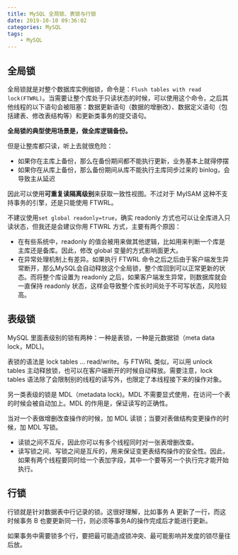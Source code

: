 ```yaml
---
title: MySQL 全局锁、表锁与行锁
date: 2019-10-10 09:36:02
categories: MySQL
tags:
    - MySQL
---
```

## 全局锁
全局锁就是对整个数据库实例枷锁，命令是：```Flush tables with read lock(FTWRL)```。当需要让整个库处于只读状态的时候，可以使用这个命令，之后其他线程的以下语句会被阻塞：数据更新语句（数据的增删改）、数据定义语句（包括建表、修改表结构等）和更新类事务的提交语句。

**全局锁的典型使用场景是，做全库逻辑备份。**

但是让整库都只读，听上去就很危险：
* 如果你在主库上备份，那么在备份期间都不能执行更新，业务基本上就得停摆
* 如果你在从库上备份，那么备份期间从库不能执行主库同步过来的 binlog，会导致主从延迟

因此可以使用**可重复读隔离级别**来获取一致性视图。不过对于 MyISAM 这种不支持事务的引擎，还是只能使用 FTWRL。

不建议使用```set global readonly=true```，确实 readonly 方式也可以让全库进入只读状态，但我还是会建议你用 FTWRL 方式，主要有两个原因：
* 在有些系统中，readonly 的值会被用来做其他逻辑，比如用来判断一个库是主库还是备库。因此，修改 global 变量的方式影响面更大。
* 在异常处理机制上有差异。如果执行 FTWRL 命令之后之后由于客户端发生异常断开，那么MySQL会自动释放这个全局锁，整个库回到可以正常更新的状态。而将整个库设置为 readonly 之后，如果客户端发生异常，则数据库就会一直保持 readonly 状态，这样会导致整个库长时间处于不可写状态，风险较高。

## 表级锁
MySQL 里面表级别的锁有两种：一种是表锁，一种是元数据锁（meta data lock，MDL)。

表锁的语法是 lock tables … read/write。与 FTWRL 类似，可以用 unlock tables 主动释放锁，也可以在客户端断开的时候自动释放。需要注意，lock tables 语法除了会限制别的线程的读写外，也限定了本线程接下来的操作对象。

另一类表级的锁是 MDL（metadata lock)。MDL 不需要显式使用，在访问一个表的时候会被自动加上。MDL 的作用是，保证读写的正确性。

当对一个表做增删改查操作的时候，加 MDL 读锁；当要对表做结构变更操作的时候，加 MDL 写锁。
* 读锁之间不互斥，因此你可以有多个线程同时对一张表增删改查。
* 读写锁之间、写锁之间是互斥的，用来保证变更表结构操作的安全性。因此，如果有两个线程要同时给一个表加字段，其中一个要等另一个执行完才能开始执行。

## 行锁
行锁就是针对数据表中行记录的锁。这很好理解，比如事务 A 更新了一行，而这时候事务 B 也要更新同一行，则必须等事务A的操作完成后才能进行更新。

如果事务中需要锁多个行，要把最可能造成锁冲突、最可能影响并发度的锁尽量往后放。